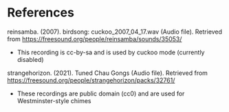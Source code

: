 References
==========
reinsamba. (2007). birdsong: cuckoo_2007_04_17.wav (Audio file).
Retrieved from https://freesound.org/people/reinsamba/sounds/35053/
- This recording is cc-by-sa and is used by cuckoo mode (currently disabled)

strangehorizon. (2021). Tuned Chau Gongs (Audio file).
Retrieved from https://freesound.org/people/strangehorizon/packs/32761/
- These recordings are public domain (cc0) and are used for Westminster-style chimes
